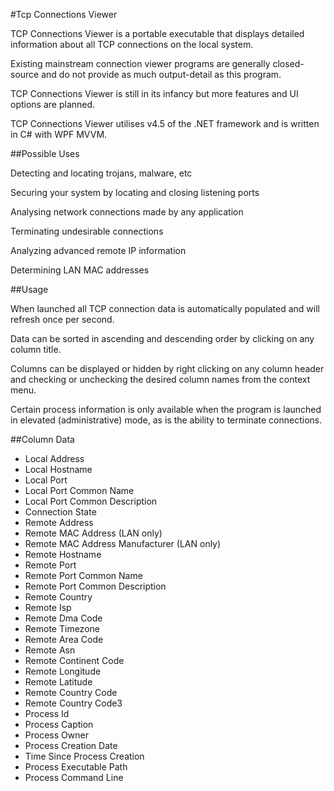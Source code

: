 #Tcp Connections Viewer


TCP Connections Viewer is a portable executable that displays detailed information about all TCP connections on the local system.

Existing mainstream connection viewer programs are generally closed-source and do not provide as much output-detail as this program.

TCP Connections Viewer is still in its infancy but more features and UI options are planned.

TCP Connections Viewer utilises v4.5 of the .NET framework and is written in C# with WPF MVVM.


##Possible Uses

Detecting and locating trojans, malware, etc

Securing your system by locating and closing listening ports

Analysing network connections made by any application

Terminating undesirable connections

Analyzing advanced remote IP information

Determining LAN MAC addresses


##Usage

When launched all TCP connection data is automatically populated and will refresh once per second.

Data can be sorted in ascending and descending order by clicking on any column title.

Columns can be displayed or hidden by right clicking on any column header and checking or unchecking the desired column names from the context menu.

Certain process information is only available when the program is launched in elevated (administrative) mode, as is the ability to terminate connections.


##Column Data

- Local Address
- Local Hostname
- Local Port
- Local Port Common Name
- Local Port Common Description
- Connection State
- Remote Address
- Remote MAC Address (LAN only)
- Remote MAC Address Manufacturer (LAN only)
- Remote Hostname
- Remote Port
- Remote Port Common Name
- Remote Port Common Description
- Remote Country
- Remote Isp
- Remote Dma Code
- Remote Timezone
- Remote Area Code
- Remote Asn
- Remote Continent Code
- Remote Longitude
- Remote Latitude
- Remote Country Code
- Remote Country Code3
- Process Id
- Process Caption
- Process Owner
- Process Creation Date
- Time Since Process Creation
- Process Executable Path
- Process Command Line
